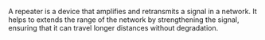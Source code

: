 A repeater is a device that amplifies and retransmits a signal in a network. It helps to extends the range of the network by strengthening the signal, ensuring that it can travel longer distances without degradation.